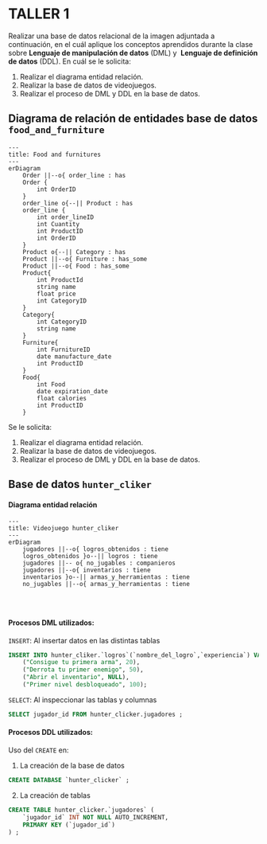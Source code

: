 # TALLER 1
Realizar una base de datos relacional de la imagen adjuntada a continuación, en el cuál aplique los conceptos aprendidos durante la clase sobre **Lenguaje de manipulación de datos** (DML) y  **Lenguaje de definición de datos** (DDL).
En cuál se le solicita:  
1. Realizar el diagrama entidad relación.
2. Realizar la base de datos de videojuegos.
3. Realizar el proceso de DML y DDL en la base de datos.

## Diagrama de relación de entidades base de datos `food_and_furniture`

```mermaid
---
title: Food and furnitures
---
erDiagram
	Order ||--o{ order_line : has
	Order { 
		int OrderID
	}
	order_line o{--|| Product : has
	order_line {
		int order_lineID
		int Cuantity
		int ProductID
		int OrderID
	}
	Product o{--|| Category : has
	Product ||--o{ Furniture : has_some
	Product ||--o{ Food : has_some
	Product{
		int ProductId
		string name
		float price
		int CategoryID
	}
	Category{
		int CategoryID
		string name
	}
	Furniture{
		int FurnitureID
		date manufacture_date
		int ProductID
	}
	Food{
		int Food
		date expiration_date
		float calories
		int ProductID
	}

```

Se le solicita:  
1. Realizar el diagrama entidad relación.
2. Realizar la base de datos de videojuegos.
3. Realizar el proceso de DML y DDL en la base de datos.

## Base de datos `hunter_cliker`

#### Diagrama entidad relación
```mermaid
---
title: Videojuego hunter_cliker
---
erDiagram
	jugadores ||--o{ logros_obtenidos : tiene
	logros_obtenidos }o--|| logros : tiene
	jugadores ||-- o{ no_jugables : companieros
	jugadores ||--o{ inventarios : tiene
	inventarios }o--|| armas_y_herramientas : tiene
	no_jugables ||--o{ armas_y_herramientas : tiene
	
	
	
```

#### Procesos DML utilizados:
`INSERT`: Al insertar datos en las distintas tablas
```sql
INSERT INTO hunter_cliker.`logros`(`nombre_del_logro`,`experiencia`) VALUES
	("Consigue tu primera arma", 20),
	("Derrota tu primer enemigo", 50),
	("Abrir el inventario", NULL),
	("Primer nivel desbloqueado", 100);
```

`SELECT`: Al inspeccionar las tablas y columnas
```sql
SELECT jugador_id FROM hunter_clicker.jugadores ;
```
#### Procesos DDL utilizados:
Uso del `CREATE`  en:
1. La creación de la base de datos
```sql
CREATE DATABASE `hunter_clicker` ;
```

2. La creación de tablas
```sql
CREATE TABLE hunter_clicker.`jugadores` (
	`jugador_id` INT NOT NULL AUTO_INCREMENT,
	PRIMARY KEY (`jugador_id`)
) ;
```

